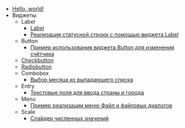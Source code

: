 - [Hello, world!](hello-world)
- Виджеты:
  - Label
    - [Label](widget-label)
    - [Реализация статусной строки с помощью виджета Label](label-as-status-bar)
  - Button
    - [Пример использования виджета Button для изменения счётчика](widget-button)
  - [Checkbutton](widget-checkbutton)
  - [Radiobutton](widget-radiobutton)
  - Combobox
    - [Выбор месяца из выпадающего списка](widget-combobox-month)
  - Entry
    - [Текстовые поля для ввода страны и города](widget-entry-country-and-city)
  - Menu
    - [Пример реализации меню Файл и файловых диалогов](widget-menu-file)
  - Scale
    - [Слайдер численных значений](widget-scale)
